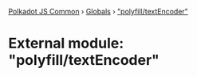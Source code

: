 [Polkadot JS Common](../README.md) › [Globals](../globals.md) › ["polyfill/textEncoder"](_polyfill_textencoder_.md)

# External module: "polyfill/textEncoder"


